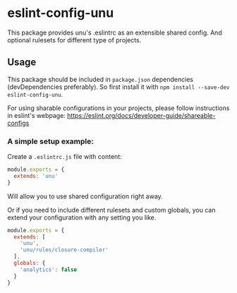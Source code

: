 # eslint-config-unu

This package provides unu's .eslintrc as an extensible shared config. And optional rulesets for different type of projects.

## Usage

This package should be included in `package.json` dependencies (devDependencies preferably). So first install it with `npm install --save-dev eslint-config-unu`.

For using sharable configurations in your projects, please follow instructions in eslint's webpage: https://eslint.org/docs/developer-guide/shareable-configs

### A simple setup example:

Create a `.eslintrc.js` file with content:

```js
module.exports = {
  extends: 'unu'
}

```

Will allow you to use shared configuration right away.


Or if you need to include different rulesets and custom globals, you can extend your configuration with any setting you like.

```js
module.exports = {
  extends: [
    'unu',
    'unu/rules/closure-compiler'
  ],
  globals: {
    'analytics': false
  }
}
```
